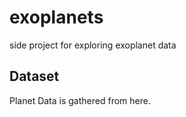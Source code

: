 # exoplanets
side project for exploring exoplanet data


## Dataset
Planet Data is gathered from here. 
